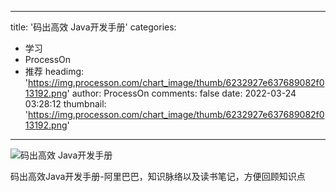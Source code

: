 
---
title: '码出高效 Java开发手册'
categories: 
 - 学习
 - ProcessOn
 - 推荐
headimg: 'https://img.processon.com/chart_image/thumb/6232927e637689082f013192.png'
author: ProcessOn
comments: false
date: 2022-03-24 03:28:12
thumbnail: 'https://img.processon.com/chart_image/thumb/6232927e637689082f013192.png'
---

<div>   
<img class="thumb" alt="码出高效 Java开发手册" src="https://img.processon.com/chart_image/thumb/6232927e637689082f013192.png" referrerpolicy="no-referrer">
<p>码出高效Java开发手册-阿里巴巴，知识脉络以及读书笔记，方便回顾知识点</p>  
</div>
            